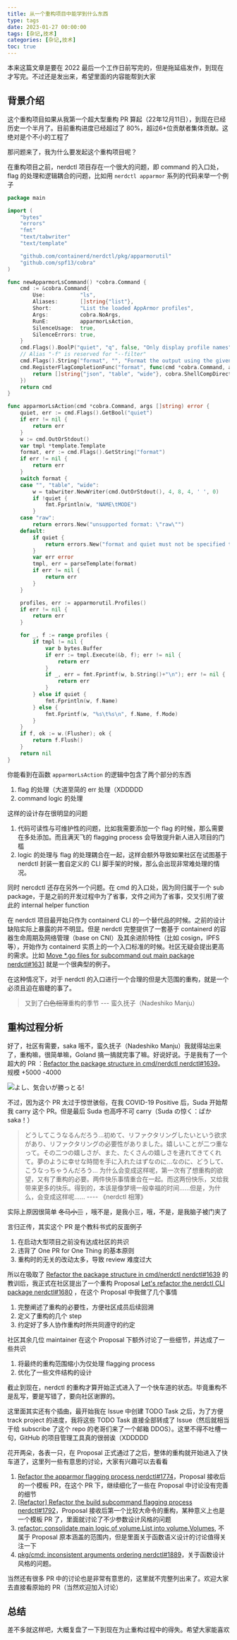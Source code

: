 ```yaml
---
title: 从一个重构项目中能学到什么东西
type: tags
date: 2023-01-27 00:00:00
tags: [杂记,技术]
categories: [杂记,技术]
toc: true
---
```


本来这篇文章是要在 2022 最后一个工作日前写完的，但是拖延癌发作，到现在才写完。不过还是发出来，希望里面的内容能帮到大家

<!--more-->

## 背景介绍

这个重构项目如果从我第一个超大型重构 PR 算起（22年12月11日），到现在已经历史一个半月了。目前重构进度已经超过了 80%，超过6+位贡献者集体贡献。这绝对是个不小的工程了

那问题来了，我为什么要发起这个重构项目呢？

在重构项目之前，nerdctl 项目存在一个很大的问题，即 command 的入口处，flag 的处理和逻辑耦合的问题，比如用 `nerdctl apparmor` 系列的代码来举一个例子

```go
package main

import (
	"bytes"
	"errors"
	"fmt"
	"text/tabwriter"
	"text/template"

	"github.com/containerd/nerdctl/pkg/apparmorutil"
	"github.com/spf13/cobra"
)

func newApparmorLsCommand() *cobra.Command {
	cmd := &cobra.Command{
		Use:           "ls",
		Aliases:       []string{"list"},
		Short:         "List the loaded AppArmor profiles",
		Args:          cobra.NoArgs,
		RunE:          apparmorLsAction,
		SilenceUsage:  true,
		SilenceErrors: true,
	}
	cmd.Flags().BoolP("quiet", "q", false, "Only display profile names")
	// Alias "-f" is reserved for "--filter"
	cmd.Flags().String("format", "", "Format the output using the given go template")
	cmd.RegisterFlagCompletionFunc("format", func(cmd *cobra.Command, args []string, toComplete string) ([]string, cobra.ShellCompDirective) {
		return []string{"json", "table", "wide"}, cobra.ShellCompDirectiveNoFileComp
	})
	return cmd
}

func apparmorLsAction(cmd *cobra.Command, args []string) error {
	quiet, err := cmd.Flags().GetBool("quiet")
	if err != nil {
		return err
	}
	w := cmd.OutOrStdout()
	var tmpl *template.Template
	format, err := cmd.Flags().GetString("format")
	if err != nil {
		return err
	}
	switch format {
	case "", "table", "wide":
		w = tabwriter.NewWriter(cmd.OutOrStdout(), 4, 8, 4, ' ', 0)
		if !quiet {
			fmt.Fprintln(w, "NAME\tMODE")
		}
	case "raw":
		return errors.New("unsupported format: \"raw\"")
	default:
		if quiet {
			return errors.New("format and quiet must not be specified together")
		}
		var err error
		tmpl, err = parseTemplate(format)
		if err != nil {
			return err
		}
	}

	profiles, err := apparmorutil.Profiles()
	if err != nil {
		return err
	}

	for _, f := range profiles {
		if tmpl != nil {
			var b bytes.Buffer
			if err := tmpl.Execute(&b, f); err != nil {
				return err
			}
			if _, err = fmt.Fprintf(w, b.String()+"\n"); err != nil {
				return err
			}
		} else if quiet {
			fmt.Fprintln(w, f.Name)
		} else {
			fmt.Fprintf(w, "%s\t%s\n", f.Name, f.Mode)
		}
	}
	if f, ok := w.(Flusher); ok {
		return f.Flush()
	}
	return nil
}
```

你能看到在函数 `apparmorLsAction` 的逻辑中包含了两个部分的东西

1. flag 的处理（大道至简的 err 处理（XDDDDD
2. command logic 的处理

这样的设计存在很明显的问题

1. 代码可读性与可维护性的问题，比如我需要添加一个 flag 的时候，那么需要在多处添加。而且满天飞的 flagging process 会导致提升新人进入项目的门槛
2. logic 的处理与 flag 的处理耦合在一起，这样会额外导致如果社区在试图基于 nerdctl 封装一套自定义的 CLI 脚手架的时候，那么会出现非常难处理的情况。

同时 nercdctl 还存在另外一个问题。在 cmd 的入口处，因为同归属于一个 sub package，于是之前的开发过程中为了省事，文件之间为了省事，交叉引用了彼此的 internal helper function

在 nerdctl 项目最开始只作为 containerd CLI 的一个替代品的时候。之前的设计缺陷实际上暴露的并不明显。但是 nerdctl 完整提供了一套基于 containerd 的容器生命周期及网络管理（base on CNI）及其余进阶特性（比如 cosign，IPFS 等），开始作为 containerd 实质上的一个入口标准的时候。社区无疑会提出更高的需求。比如 [Move *.go files for subcommand out main package nerdctl#1631](https://github.com/containerd/nerdctl/issues/1631) 就是一个很典型的例子。

在这种情况下，对于 nerdctl 的入口进行一个合理的但是大范围的重构，就是一个必须且迫在眉睫的事了。

> 又到了~~白色相薄~~重构的季节 --- 蛮久抚子（Nadeshiko Manju）

## 重构过程分析

好了，社区有需要，saka 哦不，蛮久抚子（Nadeshiko Manju）我就得站出来了，重构嘛，很简单嘛，Goland 搞一搞就完事了嘛。好说好说。于是我有了一个超大的 PR ：[Refactor the package structure in cmd/nerdctl nerdctl#1639](https://github.com/containerd/nerdctl/pull/1639)。规模 +5000 -4000

![よし、気合いが勝っとる!](https://user-images.githubusercontent.com/7054676/214850761-da34600d-a9b0-42de-88e8-97643a27d61d.png)

不过，因为这个 PR 太过于惊世骇俗，在我 COVID-19 Positive 后，Suda 开始帮我 carry 这个 PR。但是最后 Suda 也高呼不可 carry（Suda の惊く：ばか saka！）

> どうしてこうなるんだろう…初めて、リファクタリングしたいという欲求があり、リファクタリングの必要性がありました。嬉しいことが二つ重なって。その二つの嬉しさが、また、たくさんの嬉しさを連れてきてくれて。夢のように幸せな時間を手に入れたはずなのに…なのに、どうして、こうなっちゃうんだろう… 
> 为什么会变成这样呢，第一次有了想重构的欲望，又有了重构的必要。两件快乐事情重合在一起。而这两份快乐，又给我带来更多的快乐。得到的，本该是像梦境一般幸福的时间……但是，为什么，会变成这样呢…… ---- 《nerdctl 相薄》

实际上原因很简单 ~~冬马小三~~ ，哦不是，是我小三，哦，不是，是我脑子被门夹了

言归正传，其实这个 PR 是个教科书式的反面例子

1. 在启动大型项目之前没有达成社区的共识
2. 违背了 One PR for One Thing 的基本原则
3. 重构时的无关的改动太多，导致 review 难度过大

所以在吸取了 [Refactor the package structure in cmd/nerdctl nerdctl#1639](https://github.com/containerd/nerdctl/pull/1639) 的教训后，我正式在社区提出了一个重构 Proposal [Let's refactor the nerdctl CLI package nerdctl#1680](https://github.com/containerd/nerdctl/issues/1680) ，在这个 Proposal 中我做了几个事情

1. 完整阐述了重构的必要性，方便社区成员后续回溯
2. 定义了重构的几个 step
3. 约定好了多人协作重构时所共同遵守的约定

社区其余几位 maintainer 在这个 Proposal 下额外讨论了一些细节，并达成了一些共识

1. 将最终的重构范围缩小为仅处理 flagging process
2. 优化了一些文件结构的设计

截止到现在，nerdctl 的重构才算开始正式进入了一个快车道的状态。毕竟重构不是乱写，要是写错了，要向社区谢罪的。

这里面其实还有个插曲，最开始我在 Issue 中创建 TODO Task 之后，为了方便 track project 的进度，我将这些 TODO Task 直接全部转成了 Issue（然后就相当于给 subscribe 了这个 repo 的老哥们来了一个邮箱 DDOS）。这里不得不吐槽一句，GitHub 的项目管理工具真的很弱诶（XDDDDD

花开两朵，各表一只，在 Proposal 正式通过了之后，整体的重构就开始进入了快车道了，这里列一些有意思的讨论，大家有兴趣可以去看看

1. [Refactor the apparmor flagging process nerdctl#1774](https://github.com/containerd/nerdctl/pull/1774)，Proposal 接收后的一个模板 PR，在这个 PR 下，继续细化了一些在 Proposal 中讨论没有完善的细节
2. [[Refactor] Refactor the build subcommand flagging process nerdctl#1792](https://github.com/containerd/nerdctl/pull/1792)，Proposal 接收后第一个比较大命令的重构，某种意义上也是一个模板 PR 了，里面就讨论了不少参数设计风格的问题
3. [refactor: consolidate main logic of volume.List into volume.Volumes](https://github.com/containerd/nerdctl/pull/1837), 不属于 Proposal 原本涵盖的范围内，但是里面关于函数语义设计的讨论值得关注一下
4. [pkg/cmd: inconsistent arguments ordering nerdctl#1889](https://github.com/containerd/nerdctl/issues/1889)，关于函数设计风格的问题。

当然还有很多 PR 中的讨论也是非常有意思的，这里就不完整列出来了。欢迎大家去直接看原始的 PR（当然欢迎加入讨论）

## 总结

差不多就这样吧，大概复盘了一下到现在为止重构过程中的得失。希望大家能喜欢
